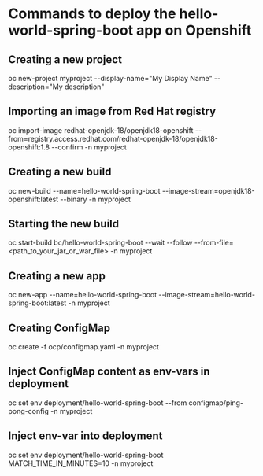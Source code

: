 # Commands to deploy the hello-world-spring-boot app on Openshift

## Creating a new project
oc new-project myproject --display-name="My Display Name" --description="My description"

## Importing an image from Red Hat registry
oc import-image redhat-openjdk-18/openjdk18-openshift --from=registry.access.redhat.com/redhat-openjdk-18/openjdk18-openshift:1.8 --confirm -n myproject

## Creating a new build
oc new-build --name=hello-world-spring-boot --image-stream=openjdk18-openshift:latest --binary -n myproject

## Starting the new build
oc start-build bc/hello-world-spring-boot --wait --follow --from-file=<path_to_your_jar_or_war_file> -n myproject

## Creating a new app
oc new-app --name=hello-world-spring-boot --image-stream=hello-world-spring-boot:latest -n myproject

## Creating ConfigMap
oc create -f ocp/configmap.yaml -n myproject

## Inject ConfigMap content as env-vars in deployment
oc set env deployment/hello-world-spring-boot --from configmap/ping-pong-config -n myproject

## Inject env-var into deployment
oc set env deployment/hello-world-spring-boot MATCH_TIME_IN_MINUTES=10 -n myproject
